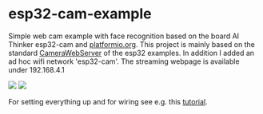 # esp32-cam-example

Simple web cam example with face recognition based on the board AI Thinker esp32-cam and [platformio.org](http://platformio.org).
This project is mainly based on the standard [CameraWebServer](https://github.com/espressif/arduino-esp32/tree/master/libraries/ESP32/examples/Camera/CameraWebServer) of the esp32 examples. 
In addition I added an ad hoc wifi network 'esp32-cam'. The streaming webpage is available under 192.168.4.1

<img src="pics/esp32-cam02.jpg" />
<img src="pics/wireing.png" />

For setting everything up and for wiring see e.g. this [tutorial](https://randomnerdtutorials.com/esp32-cam-video-streaming-face-recognition-arduino-ide/).
